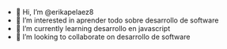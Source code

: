 - 👋 Hi, I’m @erikapelaez8
- 👀 I’m interested in  aprender todo sobre desarrollo de software
- 🌱 I’m currently learning  desarrollo en javascript
- 💞️ I’m looking to collaborate on desarrollo de software

<!---
erikapelaez8/erikapelaez8 is a ✨ special ✨ repository because its `README.md` (this file) appears on your GitHub profile.
You can click the Preview link to take a look at your changes.
--->
